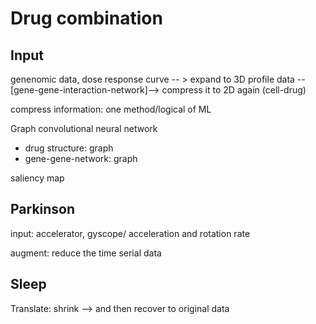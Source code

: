 # Drug combination

## Input

genenomic data, dose response curve -- > expand to 3D profile data --[gene-gene-interaction-network]--> compress it to 2D again (cell-drug)

compress information: one method/logical of ML

Graph convolutional neural network
* drug structure: graph
* gene-gene-network: graph

saliency map


## Parkinson

input: accelerator, gyscope/ acceleration and rotation rate

augment: reduce the time serial data

## Sleep

Translate: shrink --> and then recover to original data
